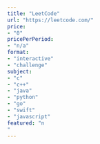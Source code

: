 ```yaml
---
title: "LeetCode"
url: "https://leetcode.com/"
price: 
- "0"
pricePerPeriod: 
- "n/a"
format: 
- "interactive"
- "challenge"
subject: 
- "c"
- "c++"
- "java"
- "python"
- "go"
- "swift"
- "javascript"
featured: "n"
---
```

